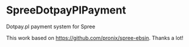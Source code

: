 SpreeDotpayPlPayment
====================

Dotpay.pl payment system for Spree


This work based on https://github.com/pronix/spree-ebsin. Thanks a lot!

